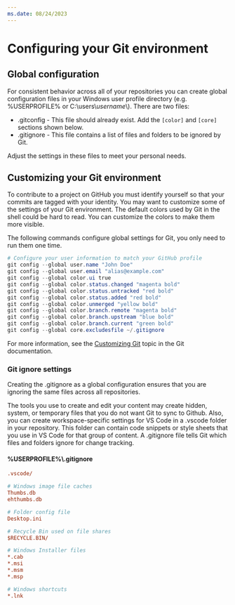 ```yaml
---
ms.date: 08/24/2023
---
```

# Configuring your Git environment

## Global configuration

For consistent behavior across all of your repositories you can create global configuration files
in your Windows user profile directory (e.g. %USERPROFILE% or C:\users\\*username*\\). There are
two files:

- .gitconfig - This file should already exist. Add the `[color]` and `[core]` sections shown below.
- .gitignore - This file contains a list of files and folders to be ignored by Git.

Adjust the settings in these files to meet your personal needs.

## Customizing your Git environment

To contribute to a project on GitHub you must identify yourself so that your commits are tagged
with your identity. You may want to customize some of the settings of your Git environment. The
default colors used by Git in the shell could be hard to read. You can customize the colors to make
them more visible.

The following commands configure global settings for Git, you only need to run them one time.

```powershell
# Configure your user information to match your GitHub profile
git config --global user.name "John Doe"
git config --global user.email "alias@example.com"
git config --global color.ui true
git config --global color.status.changed "magenta bold"
git config --global color.status.untracked "red bold"
git config --global color.status.added "red bold"
git config --global color.unmerged "yellow bold"
git config --global color.branch.remote "magenta bold"
git config --global color.branch.upstream "blue bold"
git config --global color.branch.current "green bold"
git config --global core.excludesfile ~/.gitignore
```

For more information, see the [Customizing Git](https://git-scm.com/book/en/v2/Customizing-Git-Git-Configuration)
topic in the Git documentation.

### Git ignore settings

Creating the .gitignore as a global configuration ensures that you are ignoring the same files
across all repositories.

The tools you use to create and edit your content may create hidden, system, or temporary files
that you do not want Git to sync to Github. Also, you can create workspace-specific settings for VS
Code in a .vscode folder in your repository. This folder can contain code snippets or style sheets
that you use in VS Code for that group of content. A .gitignore file tells Git which files and
folders ignore for change tracking.

#### %USERPROFILE%\\.gitignore

```ini
.vscode/

# Windows image file caches
Thumbs.db
ehthumbs.db

# Folder config file
Desktop.ini

# Recycle Bin used on file shares
$RECYCLE.BIN/

# Windows Installer files
*.cab
*.msi
*.msm
*.msp

# Windows shortcuts
*.lnk
```